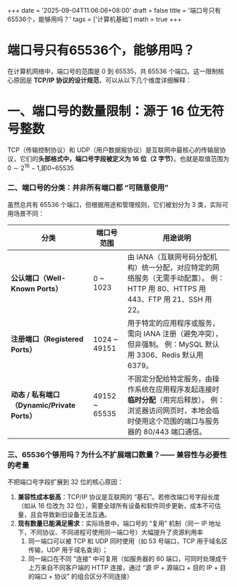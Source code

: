 +++
date = '2025-09-04T11:06:06+08:00'
draft = false
title = '端口号只有65536个，能够用吗？'
tags = ['计算机基础']
math = true
+++

# 端口号只有65536个，能够用吗？

在计算机网络中，端口号的范围是 0 到 65535，共 65536 个端口。这一限制核心原因是 **TCP/IP 协议的设计规范**，可以从以下几个维度详细解释：



# 一、端口号的数量限制：源于 16 位无符号整数

TCP（传输控制协议）和 UDP（用户数据报协议）是互联网中最核心的传输层协议，它们的**头部格式中，端口号字段被定义为 16 位（2 字节）**。也就是取值范围为 $0 \sim2^{16}-1$,即0~65535



### 二、端口号的分类：并非所有端口都 “可随意使用”

虽然总共有 65536 个端口，但根据用途和管理规则，它们被划分为 3 类，实际可用场景不同：

| 分类                                         | 端口号范围    | 用途说明                                                     |
| -------------------------------------------- | ------------- | ------------------------------------------------------------ |
| **公认端口（Well-Known Ports）**             | 0 ~ 1023      | 由 IANA（互联网号码分配机构）统一分配，对应特定的网络服务（无需手动配置）。 例：HTTP 用 80、HTTPS 用 443、FTP 用 21、SSH 用 22。 |
| **注册端口（Registered Ports）**             | 1024 ~ 49151  | 用于特定的应用程序或服务，需向 IANA 注册（避免冲突），但非强制。 例：MySQL 默认用 3306、Redis 默认用 6379。 |
| **动态 / 私有端口（Dynamic/Private Ports）** | 49152 ~ 65535 | 不固定分配给特定服务，由操作系统在应用程序发起连接时**临时分配**（用完后释放）。 例：浏览器访问网页时，本地会临时使用这个范围的端口与服务器的 80/443 端口通信。 |

### 三、65536个够用吗？为什么不扩展端口数量？—— 兼容性与必要性的考量

不把端口号字段扩展到 32 位的核心原因：

1. **兼容性成本极高**：TCP/IP 协议是互联网的 “基石”。若修改端口号字段长度（如从 16 位改为 32 位），需要全球所有设备和软件同步更新，成本不可估量，且会导致新旧设备无法互通。
2. **现有数量已能满足需求**：实际场景中，端口号的 “复用” 机制（同一 IP 地址下，不同协议、不同进程可使用同一端口号）大幅提升了资源利用率
   1. 同一端口可以被 TCP 和 UDP 同时使用（如 53 号端口，TCP 用于域名区传输，UDP 用于域名查询）；
   2. 同一端口在不同 “连接” 中可复用（如服务器的 80 端口，可同时处理成千上万来自不同客户端的 HTTP 连接，通过 “源 IP + 源端口 + 目的 IP + 目的端口 + 协议” 的组合区分不同连接）



